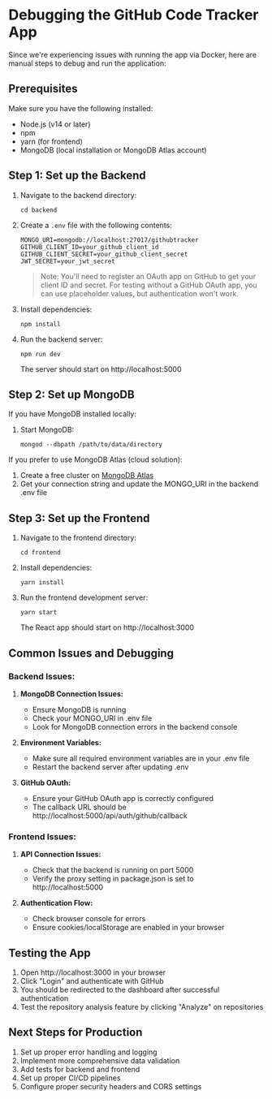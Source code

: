 # Debugging the GitHub Code Tracker App

Since we're experiencing issues with running the app via Docker, here are manual steps to debug and run the application:

## Prerequisites

Make sure you have the following installed:
- Node.js (v14 or later)
- npm
- yarn (for frontend)
- MongoDB (local installation or MongoDB Atlas account)

## Step 1: Set up the Backend

1. Navigate to the backend directory:
   ```
   cd backend
   ```

2. Create a `.env` file with the following contents:
   ```
   MONGO_URI=mongodb://localhost:27017/githubtracker
   GITHUB_CLIENT_ID=your_github_client_id
   GITHUB_CLIENT_SECRET=your_github_client_secret
   JWT_SECRET=your_jwt_secret
   ```

   > Note: You'll need to register an OAuth app on GitHub to get your client ID and secret.
   > For testing without a GitHub OAuth app, you can use placeholder values, but authentication won't work.

3. Install dependencies:
   ```
   npm install
   ```

4. Run the backend server:
   ```
   npm run dev
   ```

   The server should start on http://localhost:5000

## Step 2: Set up MongoDB

If you have MongoDB installed locally:
1. Start MongoDB:
   ```
   mongod --dbpath /path/to/data/directory
   ```

If you prefer to use MongoDB Atlas (cloud solution):
1. Create a free cluster on [MongoDB Atlas](https://www.mongodb.com/cloud/atlas)
2. Get your connection string and update the MONGO_URI in the backend .env file

## Step 3: Set up the Frontend

1. Navigate to the frontend directory:
   ```
   cd frontend
   ```

2. Install dependencies:
   ```
   yarn install
   ```

3. Run the frontend development server:
   ```
   yarn start
   ```

   The React app should start on http://localhost:3000

## Common Issues and Debugging

### Backend Issues:

1. **MongoDB Connection Issues:**
   - Ensure MongoDB is running
   - Check your MONGO_URI in .env file
   - Look for MongoDB connection errors in the backend console

2. **Environment Variables:**
   - Make sure all required environment variables are in your .env file
   - Restart the backend server after updating .env

3. **GitHub OAuth:**
   - Ensure your GitHub OAuth app is correctly configured
   - The callback URL should be http://localhost:5000/api/auth/github/callback

### Frontend Issues:

1. **API Connection Issues:**
   - Check that the backend is running on port 5000
   - Verify the proxy setting in package.json is set to http://localhost:5000

2. **Authentication Flow:**
   - Check browser console for errors
   - Ensure cookies/localStorage are enabled in your browser

## Testing the App

1. Open http://localhost:3000 in your browser
2. Click "Login" and authenticate with GitHub
3. You should be redirected to the dashboard after successful authentication
4. Test the repository analysis feature by clicking "Analyze" on repositories

## Next Steps for Production

1. Set up proper error handling and logging
2. Implement more comprehensive data validation
3. Add tests for backend and frontend
4. Set up proper CI/CD pipelines
5. Configure proper security headers and CORS settings
